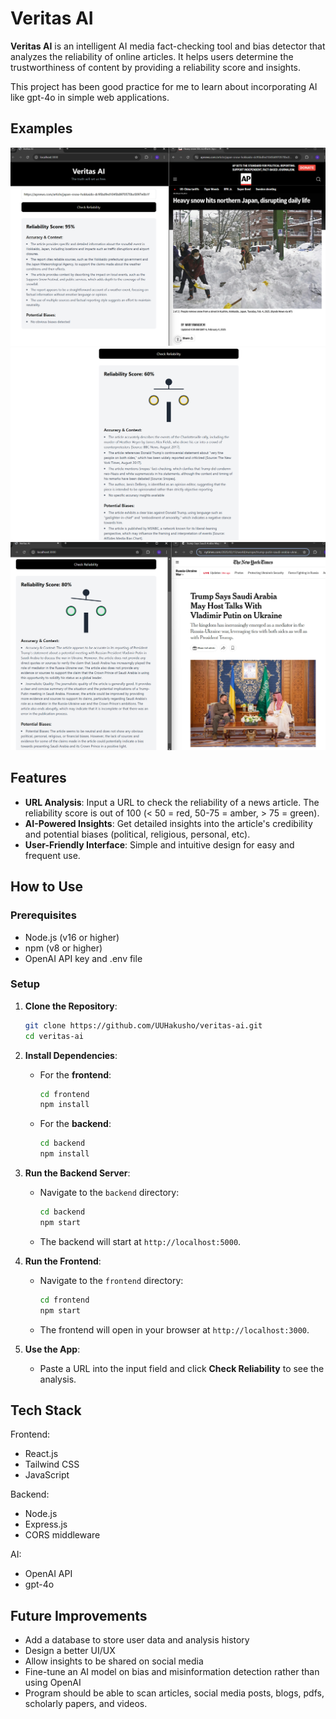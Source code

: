 # Veritas AI

**Veritas AI** is an intelligent AI media fact-checking tool and bias detector that analyzes the reliability of online articles. It helps users determine the trustworthiness of content by providing a reliability score and insights. 

This project has been good practice for me to learn about incorporating AI like gpt-4o in simple web applications.

## Examples
![Alt text](images/high-reliability-score-example.png)
![Alt text](images/amber-colour-example.png)
![Alt text](images/nytimes-high-example.png)

## Features
- **URL Analysis**: Input a URL to check the reliability of a news article. The reliability score is out of 100 (< 50 = red, 50-75 = amber, > 75 = green).
- **AI-Powered Insights**: Get detailed insights into the article's credibility and potential biases (political, religious, personal, etc). 
- **User-Friendly Interface**: Simple and intuitive design for easy and frequent use. 

## How to Use

### Prerequisites
- Node.js (v16 or higher)
- npm (v8 or higher)
- OpenAI API key and .env file

### Setup

1. **Clone the Repository**:
   ```bash
   git clone https://github.com/UUHakusho/veritas-ai.git
   cd veritas-ai
   ```

2. **Install Dependencies**:
   - For the **frontend**:
     ```bash
     cd frontend
     npm install
     ```
   - For the **backend**:
     ```bash
     cd backend
     npm install
     ```

3. **Run the Backend Server**:
   - Navigate to the `backend` directory:
     ```bash
     cd backend
     npm start
     ```
   - The backend will start at `http://localhost:5000`.

4. **Run the Frontend**:
   - Navigate to the `frontend` directory:
     ```bash
     cd frontend
     npm start
     ```
   - The frontend will open in your browser at `http://localhost:3000`.

5. **Use the App**:
   - Paste a URL into the input field and click **Check Reliability** to see the analysis.

## Tech Stack

Frontend:
- React.js
- Tailwind CSS
- JavaScript

Backend:
- Node.js
- Express.js
- CORS middleware

AI:
- OpenAI API
- gpt-4o

## Future Improvements
- Add a database to store user data and analysis history
- Design a better UI/UX
- Allow insights to be shared on social media
- Fine-tune an AI model on bias and misinformation detection rather than using OpenAI
- Program should be able to scan articles, social media posts, blogs, pdfs, scholarly papers, and videos.


